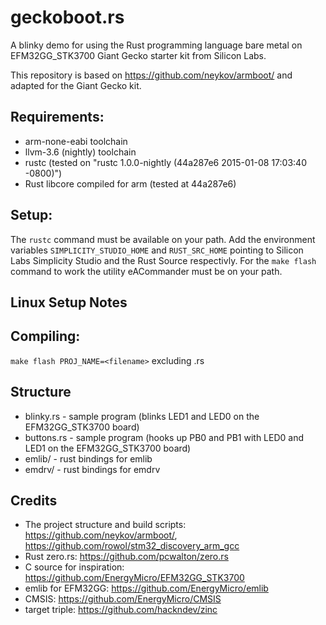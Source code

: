 geckoboot.rs
============

A blinky demo for using the Rust programming language bare metal on EFM32GG_STK3700 Giant Gecko starter kit from Silicon Labs.

This repository is based on https://github.com/neykov/armboot/ and adapted for the Giant Gecko kit.

Requirements:
-------------
  * arm-none-eabi toolchain
  * llvm-3.6 (nightly) toolchain
  * rustc (tested on "rustc 1.0.0-nightly (44a287e6 2015-01-08 17:03:40 -0800)")
  * Rust libcore compiled for arm (tested at 44a287e6)

Setup:
------

The `rustc` command must be available on your path.
Add the environment variables `SIMPLICITY_STUDIO_HOME` and `RUST_SRC_HOME` pointing to Silicon Labs Simplicity Studio and the Rust Source respectivly.
For the `make flash` command to work the utility eACommander must be on your path.

Linux Setup Notes
-----------------


Compiling:
----------

`make flash PROJ_NAME=<filename>` excluding .rs

Structure
---------
  * blinky.rs - sample program (blinks LED1 and LED0 on the EFM32GG_STK3700 board)
  * buttons.rs - sample program (hooks up PB0 and PB1 with LED0 and LED1 on the EFM32GG_STK3700 board)
  * emlib/ - rust bindings for emlib
  * emdrv/ - rust bindings for emdrv

Credits
-------
  * The project structure and build scripts: https://github.com/neykov/armboot/, https://github.com/rowol/stm32_discovery_arm_gcc
  * Rust zero.rs: https://github.com/pcwalton/zero.rs
  * C source for inspiration: https://github.com/EnergyMicro/EFM32GG_STK3700
  * emlib for EFM32GG: https://github.com/EnergyMicro/emlib
  * CMSIS: https://github.com/EnergyMicro/CMSIS
  * target triple: https://github.com/hackndev/zinc
